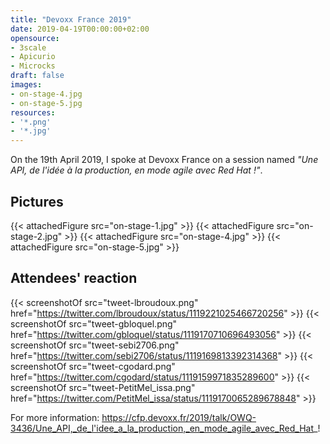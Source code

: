 ```yaml
---
title: "Devoxx France 2019"
date: 2019-04-19T00:00:00+02:00
opensource:
- 3scale
- Apicurio
- Microcks
draft: false
images:
- on-stage-4.jpg
- on-stage-5.jpg
resources:
- '*.png'
- '*.jpg'
---
```


On the 19th April 2019, I spoke at Devoxx France on a session named _"Une API, de l'idée à la production, en mode agile avec Red Hat !"_.

## Pictures

{{< attachedFigure src="on-stage-1.jpg" >}}
{{< attachedFigure src="on-stage-2.jpg" >}}
{{< attachedFigure src="on-stage-4.jpg" >}}
{{< attachedFigure src="on-stage-5.jpg" >}}

## Attendees' reaction

{{< screenshotOf src="tweet-lbroudoux.png" href="https://twitter.com/lbroudoux/status/1119221025466720256" >}}
{{< screenshotOf src="tweet-gbloquel.png" href="https://twitter.com/gbloquel/status/1119170710696493056" >}}
{{< screenshotOf src="tweet-sebi2706.png" href="https://twitter.com/sebi2706/status/1119169813392314368" >}}
{{< screenshotOf src="tweet-cgodard.png" href="https://twitter.com/cgodard/status/1119159971835289600" >}}
{{< screenshotOf src="tweet-PetitMel_issa.png" href="https://twitter.com/PetitMel_issa/status/1119170065289678848" >}}

For more information: https://cfp.devoxx.fr/2019/talk/OWQ-3436/Une_API,_de_l'idee_a_la_production,_en_mode_agile_avec_Red_Hat_!

